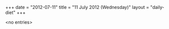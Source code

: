 +++
date = "2012-07-11"
title = "11 July 2012 (Wednesday)"
layout = "daily-diet"
+++

\<no entries\>